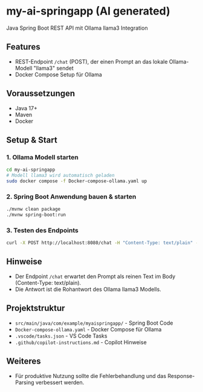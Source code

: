 # my-ai-springapp (AI generated)

Java Spring Boot REST API mit Ollama llama3 Integration

## Features
- REST-Endpoint `/chat` (POST), der einen Prompt an das lokale Ollama-Modell "llama3" sendet
- Docker Compose Setup für Ollama

## Voraussetzungen
- Java 17+
- Maven
- Docker

## Setup & Start

### 1. Ollama Modell starten
```bash
cd my-ai-springapp
# Modell llama3 wird automatisch geladen
sudo docker compose -f Docker-compose-ollama.yaml up
```

### 2. Spring Boot Anwendung bauen & starten
```bash
./mvnw clean package
./mvnw spring-boot:run
```

### 3. Testen des Endpoints
```bash
curl -X POST http://localhost:8080/chat -H "Content-Type: text/plain" -d "Was ist KI?"
```

## Hinweise
- Der Endpoint `/chat` erwartet den Prompt als reinen Text im Body (Content-Type: text/plain).
- Die Antwort ist die Rohantwort des Ollama llama3 Modells.

## Projektstruktur
- `src/main/java/com/example/myaispringapp/` - Spring Boot Code
- `Docker-compose-ollama.yaml` - Docker Compose für Ollama
- `.vscode/tasks.json` - VS Code Tasks
- `.github/copilot-instructions.md` - Copilot Hinweise

## Weiteres
- Für produktive Nutzung sollte die Fehlerbehandlung und das Response-Parsing verbessert werden.
